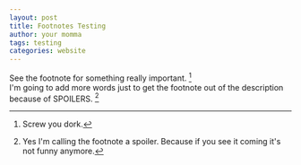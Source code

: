 ```yaml
---
layout: post
title: Footnotes Testing
author: your momma
tags: testing
categories: website
---
```


See the footnote for something really important. [^1]  
I'm going to add more words just to get the footnote out of the description because of SPOILERS. [^2]  

[^1]: Screw you dork.
[^2]: Yes I'm calling the footnote a spoiler. Because if you see it coming it's not funny anymore.